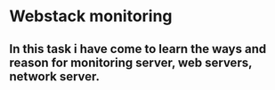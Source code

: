 # Webstack monitoring
## In this task i have come to learn the ways and reason for monitoring server, web servers, network server.
